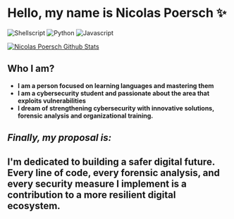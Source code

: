 
# Hello, my name is Nicolas Poersch ✨

![Shellscript](https://img.shields.io/badge/Shell_Script-121011?style=for-the-badge&logo=gnu-bash&logoColor=white)
![Python](https://img.shields.io/badge/Python-3776AB?style=for-the-badge&logo=python&logoColor=white)
![Javascript](https://img.shields.io/badge/JavaScript-F7DF1E?style=for-the-badge&logo=javascript&logoColor=black)

[![Nicolas Poersch Github Stats](https://github-readme-stats.vercel.app/api?username=nicolaspoersch&show_icons=true&theme=dark#gh-dark-mode-only)](https://github.com/anuraghazra/github-readme-stats#gh-dark-mode-only)


##  Who I am&#x3F;

* **I am a person focused on learning languages ​​and mastering them**
* **I am a cybersecurity student and passionate about the area that exploits vulnerabilities**
* **I dream of strengthening cybersecurity with innovative solutions, forensic analysis and organizational training.**


## *Finally, my proposal is:*

 ## **I'm dedicated to building a safer digital future. Every line of code, every forensic analysis, and every security measure I implement is a contribution to a more resilient digital ecosystem.**


